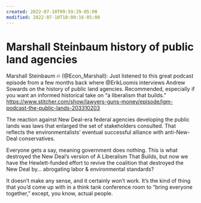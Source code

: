 ```yaml
---
created: 2022-07-10T09:59:29-05:00
modified: 2022-07-10T10:00:16-05:00
---
```


# Marshall Steinbaum history of public land agencies

Marshall Steinbaum 🔥 (@Econ_Marshall): Just listened to this great podcast episode from a few months back where ⁦@ErikLoomis⁩ interviews Andrew Sowards on the history of public land agencies. Recommended, especially if you want an informed historical take on “a liberalism that builds.” <https://www.stitcher.com/show/lawyers-guns-money/episode/lgm-podcast-the-public-lands-203310203>

The reaction against New Deal-era federal agencies developing the public lands was laws that enlarged the set of stakeholders consulted. That reflects the environmentalists’ eventual successful alliance with anti-New-Deal conservatives.

Everyone gets a say, meaning government does nothing. This is what destroyed the New Deal’s version of A Liberalism That Builds, but now we have the Hewlett-funded effort to revive the coalition that destroyed the New Deal by… abrogating labor & environmental standards?

It doesn’t make any sense, and it certainly won’t work. It’s the kind of thing that you’d come up with in a think tank conference room to “bring everyone together,” except, you know, actual people.


